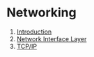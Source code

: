 # Networking
1. [Introduction](./Introduction/Intro_to_networking.pdf)
2. [Network Interface Layer](./network_interface_layer/network_interface_layer.pdf)
3. [TCP/IP](./TCP-IP/index.md)
